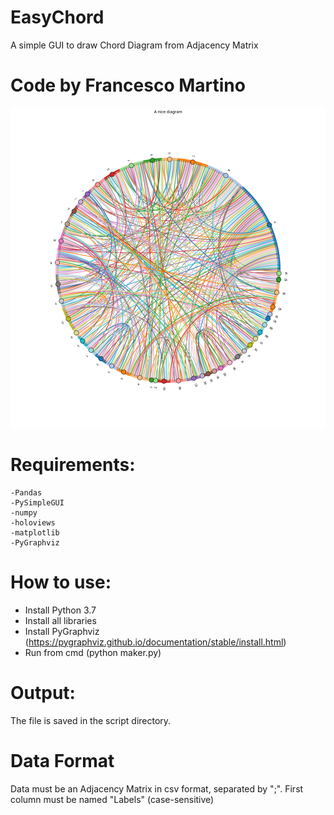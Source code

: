 # EasyChord
A simple GUI to draw Chord Diagram from Adjacency Matrix

#  Code by Francesco Martino #


![alt text](https://raw.githubusercontent.com/Francesco-Martino/EasyChord/main/sample.png)

# Requirements:
	-Pandas
	-PySimpleGUI
	-numpy
	-holoviews
	-matplotlib
	-PyGraphviz

# How to use:
- Install Python 3.7
- Install all libraries
- Install PyGraphviz (https://pygraphviz.github.io/documentation/stable/install.html)
- Run from cmd (python maker.py)

# Output:
The file is saved in the script directory.

# Data Format

Data must be an Adjacency Matrix in csv format, separated by ";". First column must be named "Labels" (case-sensitive)
